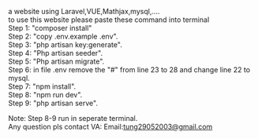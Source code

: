 a website using Laravel,VUE,Mathjax,mysql,....  
to use this website please paste these command into terminal  
Step 1: "composer install"  
Step 2: "copy .env.example .env".  
Step 3: "php artisan key:generate".  
Step 4: "Php artisan seeder".  
Step 5: "Php artisan migrate".  
Step 6: in file .env remove the "#" from line 23 to 28 and change line 22 to mysql.  
Step 7: "npm install".  
Step 8: "npm run dev".  
Step 9: "php artisan serve".  

Note: Step 8-9 run in seperate terminal.  
Any question pls contact VA:
Email:tung29052003@gmail.com


